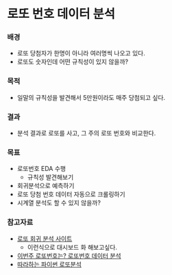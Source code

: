 # 로또 번호 데이터 분석
### 배경
- 로또 당첨자가 한명이 아니라 여러명씩 나오고 있다. 
- 로또도 숫자인데 어떤 규칙성이 있지 않을까?

### 목적
- 일말의 규칙성을 발견해서 5만원이라도 매주 당첨되고 싶다. 

### 결과
- 분석 결과로 로또를 사고, 그 주의 로또 번호와 비교한다. 

### 목표
- 로또번호 EDA 수행
    - 규칙성 발견해보기
- 회귀분석으로 예측하기
- 로또 당첨 번호 데이터 자동으로 크롤링하기
- 시계열 분석도 할 수 있지 않을까?

### 참고자료
- [로또 회귀 분석 사이트](http://0uuu.com:8001/_lotto/)
    - 이런식으로 대시보드 화 해보고싶다.
- [이번주 로또번호는? 로또번호 데이터 분석](https://keep-steady.tistory.com/23)
- [따라하는 파이썬 로또분석](https://it-diary.tistory.com/2)